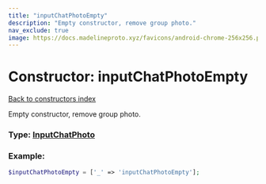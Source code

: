 ```yaml
---
title: "inputChatPhotoEmpty"
description: "Empty constructor, remove group photo."
nav_exclude: true
image: https://docs.madelineproto.xyz/favicons/android-chrome-256x256.png
---
```

# Constructor: inputChatPhotoEmpty  
[Back to constructors index](/API_docs/constructors/index.html)



Empty constructor, remove group photo.




### Type: [InputChatPhoto](/API_docs/types/InputChatPhoto.html)


### Example:

```php
$inputChatPhotoEmpty = ['_' => 'inputChatPhotoEmpty'];
```  
